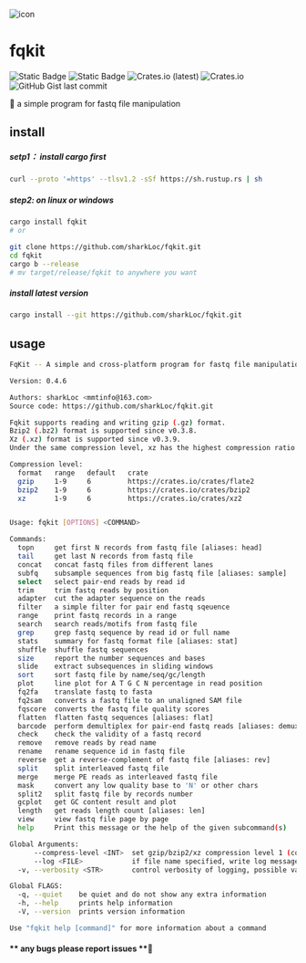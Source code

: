 ![icon](https://github.com/sharkLoc/fqkit/blob/main/doc/fqkit_icon.PNG)
<!-- ![icon](doc/fqkit_icon.PNG) -->

# fqkit
![Static Badge](https://img.shields.io/badge/Author-sharkLoc-blue)
![Static Badge](https://img.shields.io/badge/Tool-fqkit-red)
![Crates.io (latest)](https://img.shields.io/crates/dv/fqkit?labelColor=rgb&color=hex&link=https%3A%2F%2Fcrates.io%2Fcrates%2Ffqkit)
![Crates.io](https://img.shields.io/crates/d/fqkit?label=Total%20download%20in%20crate.io)
![GitHub Gist last commit](https://img.shields.io/github/gist/last-commit/a4910923a230b8975218a188528463d7?logo=github)



🦀 a simple program for fastq file manipulation


## install
##### setp1： install cargo first 
```bash
curl --proto '=https' --tlsv1.2 -sSf https://sh.rustup.rs | sh
```

##### step2:  on linux or windows
```bash
cargo install fqkit
# or

git clone https://github.com/sharkLoc/fqkit.git
cd fqkit
cargo b --release
# mv target/release/fqkit to anywhere you want 
```
##### install latest version

```bash
cargo install --git https://github.com/sharkLoc/fqkit.git
```

## usage

```bash
FqKit -- A simple and cross-platform program for fastq file manipulation

Version: 0.4.6

Authors: sharkLoc <mmtinfo@163.com>
Source code: https://github.com/sharkLoc/fqkit.git

Fqkit supports reading and writing gzip (.gz) format.
Bzip2 (.bz2) format is supported since v0.3.8.
Xz (.xz) format is supported since v0.3.9.
Under the same compression level, xz has the highest compression ratio but consumes more time. 

Compression level:
  format   range   default   crate
  gzip     1-9     6         https://crates.io/crates/flate2
  bzip2    1-9     6         https://crates.io/crates/bzip2
  xz       1-9     6         https://crates.io/crates/xz2


Usage: fqkit [OPTIONS] <COMMAND>

Commands:
  topn     get first N records from fastq file [aliases: head]
  tail     get last N records from fastq file
  concat   concat fastq files from different lanes
  subfq    subsample sequences from big fastq file [aliases: sample]
  select   select pair-end reads by read id
  trim     trim fastq reads by position
  adapter  cut the adapter sequence on the reads
  filter   a simple filter for pair end fastq sqeuence
  range    print fastq records in a range
  search   search reads/motifs from fastq file
  grep     grep fastq sequence by read id or full name
  stats    summary for fastq format file [aliases: stat]
  shuffle  shuffle fastq sequences
  size     report the number sequences and bases
  slide    extract subsequences in sliding windows
  sort     sort fastq file by name/seq/gc/length
  plot     line plot for A T G C N percentage in read position
  fq2fa    translate fastq to fasta
  fq2sam   converts a fastq file to an unaligned SAM file
  fqscore  converts the fastq file quality scores
  flatten  flatten fastq sequences [aliases: flat]
  barcode  perform demultiplex for pair-end fastq reads [aliases: demux]
  check    check the validity of a fastq record
  remove   remove reads by read name
  rename   rename sequence id in fastq file
  reverse  get a reverse-complement of fastq file [aliases: rev]
  split    split interleaved fastq file
  merge    merge PE reads as interleaved fastq file
  mask     convert any low quality base to 'N' or other chars
  split2   split fastq file by records number
  gcplot   get GC content result and plot
  length   get reads length count [aliases: len]
  view     view fastq file page by page
  help     Print this message or the help of the given subcommand(s)

Global Arguments:
      --compress-level <INT>  set gzip/bzip2/xz compression level 1 (compress faster) - 9 (compress better) for gzip/bzip2/xz output file, just work with option -o/--out [default: 6]
      --log <FILE>            if file name specified, write log message to this file, or write to stderr
  -v, --verbosity <STR>       control verbosity of logging, possible values: {error, warn, info, debug, trace} [default: debug]

Global FLAGS:
  -q, --quiet    be quiet and do not show any extra information
  -h, --help     prints help information
  -V, --version  prints version information

Use "fqkit help [command]" for more information about a command
```

#### ** any bugs please report issues **💖
